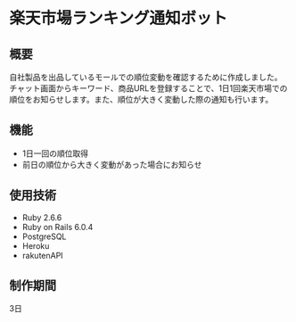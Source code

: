 # 楽天市場ランキング通知ボット
## 概要
自社製品を出品しているモールでの順位変動を確認するために作成しました。
<br>
チャット画面からキーワード、商品URLを登録することで、1日1回楽天市場での順位をお知らせします。また、順位が大きく変動した際の通知も行います。

## 機能
- 1日一回の順位取得
- 前日の順位から大きく変動があった場合にお知らせ
## 使用技術
- Ruby 2.6.6
- Ruby on Rails 6.0.4
- PostgreSQL
- Heroku
- rakutenAPI

## 制作期間
3日
